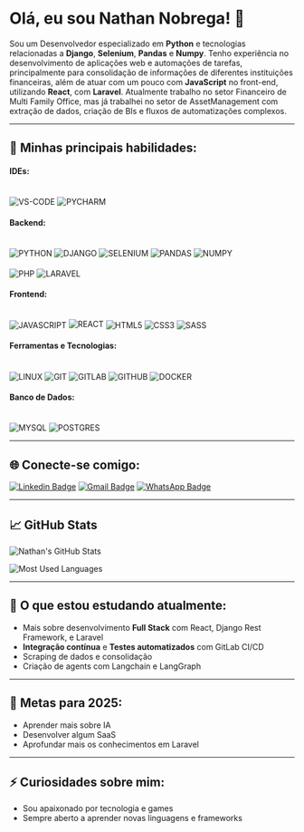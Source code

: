 # Olá, eu sou Nathan Nobrega! 👋

Sou um Desenvolvedor especializado em **Python** e tecnologias relacionadas a **Django**, **Selenium**, **Pandas** e **Numpy**. Tenho experiência no desenvolvimento de aplicações web e automações de tarefas, principalmente para consolidação de informações de diferentes instituições financeiras, além de atuar com um pouco com **JavaScript** no front-end, utilizando **React**, com **Laravel**. Atualmente trabalho no setor Financeiro de Multi Family Office, mas já trabalhei no setor de AssetManagement com extração de dados, criação de BIs e fluxos de automatizações complexos.

---

## 🚀 Minhas principais habilidades:

#### IDEs:
<div style="display: inline_block"><br>
    <img align="center" alt="VS-CODE" src="https://img.shields.io/badge/Visual_Studio_Code-0078D4?style=flat-square&logo=visual%20studio%20code&logoColor=white">
    <img align="center" alt="PYCHARM" src="https://img.shields.io/badge/PyCharm-000000.svg?&style=flat-square&logo=PyCharm&logoColor=white">
</div>

#### Backend:
<div style="display: inline_block"><br>
    <img align="center" alt="PYTHON" src="https://img.shields.io/badge/Python-3776AB?style=flat-square&logo=python&logoColor=white">
    <img align="center" alt="DJANGO" src="https://img.shields.io/badge/Django-092E20?style=flat-square&logo=django&logoColor=white">
    <img align="center" alt="SELENIUM" src="https://img.shields.io/badge/Selenium-43B02A?style=flat-square&logo=selenium&logoColor=white">
    <img align="center" alt="PANDAS" src="https://img.shields.io/badge/Pandas-150458?style=flat-square&logo=pandas&logoColor=white">
    <img align="center" alt="NUMPY" src="https://img.shields.io/badge/Numpy-013243?style=flat-square&logo=numpy&logoColor=white">
</div>

<div style="display: inline_block"><br>
    <img align="center" alt="PHP" src="https://img.shields.io/badge/PHP-777BB4?style=flat-square&logo=php&logoColor=white">
    <img align="center" alt="LARAVEL" src="https://img.shields.io/badge/Laravel-FF2D20?style=flat-square&logo=laravel&logoColor=white">
</div>

#### Frontend:
<div style="display: inline_block"><br>
    <img align="center" alt="JAVASCRIPT" src="https://img.shields.io/badge/JavaScript-323330?style=flat-square&logo=javascript&logoColor=F7DF1E">
    <img aling="center" alt="REACT" src="https://img.shields.io/badge/React-20232A?style=flat-square&logo=react&logoColor=61DAFB">
    <img align="center" alt="HTML5" src="https://img.shields.io/badge/HTML5-E34F26?style=flat-square&logo=html5&logoColor=white">
    <img align="center" alt="CSS3" src="https://img.shields.io/badge/CSS3-1572B6?style=flat-square&logo=css3&logoColor=white">
    <img align="center" alt="SASS" src="https://img.shields.io/badge/Sass-CC6699?style=flat-square&logo=sass&logoColor=white">
</div>

#### Ferramentas e Tecnologias:
<div style="display: inline_block"><br>
    <img align="center" alt="LINUX" src="https://img.shields.io/badge/Linux-FCC624?style=flat-square&logo=linux&logoColor=black">
    <img align="center" alt="GIT" src="https://img.shields.io/badge/Git-F05032?style=flat-square&logo=git&logoColor=white">
    <img align="center" alt="GITLAB" src="https://img.shields.io/badge/GitLab-FCA121?style=flat-square&logo=gitlab&logoColor=white">
    <img align="center" alt="GITHUB" src="https://img.shields.io/badge/GitHub-181717?style=flat-square&logo=github&logoColor=white">
    <img align="center" alt="DOCKER" src="https://img.shields.io/badge/Docker-2496ED?style=flat-square&logo=docker&logoColor=white">
</div>

#### Banco de Dados:
<div style="display: inline_block"><br>
    <img align="center" alt="MYSQL" src="https://img.shields.io/badge/MySQL-4479A1?style=flat-square&logo=mysql&logoColor=white">
    <img align="center" alt="POSTGRES" src="https://img.shields.io/badge/PostgreSQL-336791?style=flat-square&logo=postgresql&logoColor=white">
</div>

---

## 🌐 Conecte-se comigo:

[![Linkedin Badge](https://img.shields.io/badge/-Nathan%20Nobrega-blue?style=flat-square&logo=Linkedin&logoColor=white&link=https://www.linkedin.com/in/nathan-nobrega)](https://www.linkedin.com/in/nathan-n%C3%B3brega/)
[![Gmail Badge](https://img.shields.io/badge/-nathan.nobrega%40gmail.com-c14438?style=flat-square&logo=Gmail&logoColor=white&link=mailto:nathan.nobrega@gmail.com)](mailto:nathanitau@gmail.com)
[![WhatsApp Badge](https://img.shields.io/badge/WhatsApp-25D366?style=flat-square&logo=whatsapp&logoColor=white)](https://api.whatsapp.com/send?phone=5535984771051)

---

## 📈 GitHub Stats

![Nathan's GitHub Stats](https://github-readme-stats.vercel.app/api?username=nathanvsn&show_icons=true&theme=dracula)

![Most Used Languages](https://github-readme-stats.vercel.app/api/top-langs/?username=nathanvsn&layout=compact&theme=dracula)

---

## 🌱 O que estou estudando atualmente:
- Mais sobre desenvolvimento **Full Stack** com React, Django Rest Framework, e Laravel
- **Integração contínua** e **Testes automatizados** com GitLab CI/CD
- Scraping de dados e consolidação
- Criação de agents com Langchain e LangGraph
---

## 🎯 Metas para 2025:
- Aprender mais sobre IA
- Desenvolver algum SaaS
- Aprofundar mais os conhecimentos em Laravel

---

## ⚡ Curiosidades sobre mim:
- Sou apaixonado por tecnologia e games
- Sempre aberto a aprender novas linguagens e frameworks
